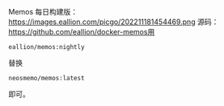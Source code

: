 Memos 每日构建版：https://images.eallion.com/picgo/202211181454469.png 源码：https://github.com/eallion/docker-memos用<pre><code>eallion/memos:nightly
</code></pre>替换<pre><code>neosmemo/memos:latest
</code></pre>即可。